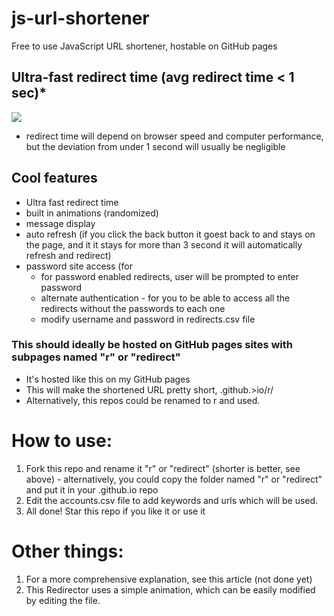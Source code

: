 # js-url-shortener
Free to use JavaScript URL shortener, hostable on GitHub pages

## Ultra-fast redirect time (avg redirect time < 1 sec)*
![](ezgif.com-gif-maker(7).gif)

* redirect time will depend on browser speed and computer performance, but the deviation from under 1 second will usually be negligible

## Cool features
- Ultra fast redirect time
- built in animations (randomized)
- message display
- auto refresh (if you click the back button it goest back to and stays on the page, and it it stays for more than 3 second it will automatically refresh and redirect)
- password site access (for 
  - for password enabled redirects, user will be prompted to enter password
  - alternate authentication - for you to be able to access all the redirects without the passwords to each one
  - modify username and password in redirects.csv file

### This should ideally be hosted on GitHub pages sites with subpages named "r" or "redirect"
- It's hosted like this on my GitHub pages
- This will make the shortened URL pretty short, <username>.github.>io/r/<keyword>
- Alternatively, this repos could be renamed to r and used.
  
# How to use:
  1. Fork this repo and rename it "r" or "redirect" (shorter is better, see above)
    - alternatively, you could copy the folder named "r" or "redirect" and put it in your <username>.github.io repo
  2. Edit the accounts.csv file to add keywords and urls which will be used.
  3. All done! Star this repo if you like it or use it
  
# Other things:
  1. For a more comprehensive explanation, see this article (not done yet)
  2. This Redirector uses a simple animation, which can be easily modified by editing the file.
